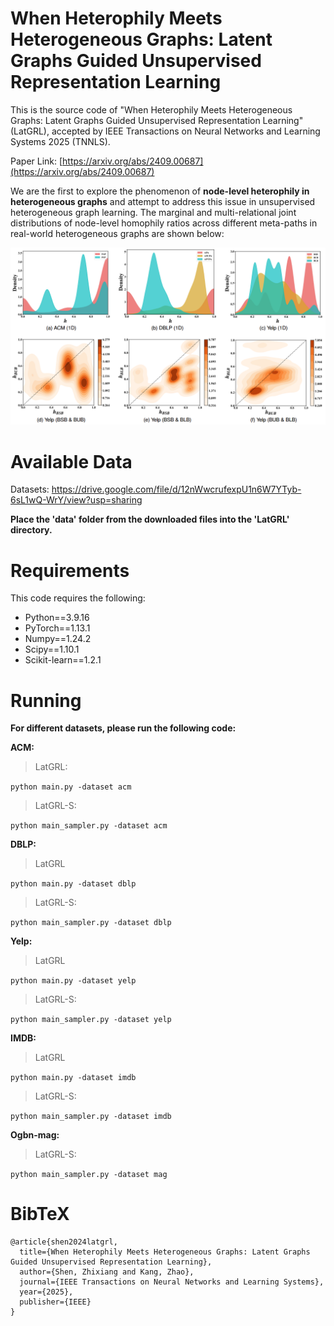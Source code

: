 # When Heterophily Meets Heterogeneous Graphs: Latent Graphs Guided Unsupervised Representation Learning

This is the source code of "When Heterophily Meets Heterogeneous Graphs: Latent Graphs Guided Unsupervised Representation Learning" (LatGRL), accepted by IEEE Transactions on Neural Networks and Learning Systems 2025 (TNNLS).

Paper Link: [https://arxiv.org/abs/2409.00687](https://arxiv.org/abs/2409.00687)

We are the first to explore the phenomenon of **node-level heterophily in heterogeneous graphs** and attempt to address this issue in unsupervised heterogeneous graph learning. The marginal and multi-relational joint distributions of node-level homophily ratios across different meta-paths in real-world heterogeneous graphs are shown below:

![Heterophily Fig](https://github.com/zxlearningdeep/LatGRL/blob/main/figure.png)


# Available Data

Datasets: https://drive.google.com/file/d/12nWwcrufexpU1n6W7YTyb-6sL1wQ-WrY/view?usp=sharing

**Place the 'data' folder from the downloaded files into the 'LatGRL' directory.**

# Requirements

This code requires the following:

* Python==3.9.16
* PyTorch==1.13.1
* Numpy==1.24.2
* Scipy==1.10.1
* Scikit-learn==1.2.1

# Running

**For different datasets, please run the following code:**

**ACM:**

> LatGRL:

`python main.py -dataset acm`

> LatGRL-S:

`python main_sampler.py -dataset acm`

**DBLP:**

> LatGRL

`python main.py -dataset dblp`

> LatGRL-S:

`python main_sampler.py -dataset dblp`

**Yelp:**

> LatGRL

`python main.py -dataset yelp`

> LatGRL-S:

`python main_sampler.py -dataset yelp`

**IMDB:**

> LatGRL

`python main.py -dataset imdb`

> LatGRL-S:

`python main_sampler.py -dataset imdb`

**Ogbn-mag:**

> LatGRL-S:

`python main_sampler.py -dataset mag`

# BibTeX

```
@article{shen2024latgrl,
  title={When Heterophily Meets Heterogeneous Graphs: Latent Graphs Guided Unsupervised Representation Learning},
  author={Shen, Zhixiang and Kang, Zhao},
  journal={IEEE Transactions on Neural Networks and Learning Systems},
  year={2025},
  publisher={IEEE}
}

```
